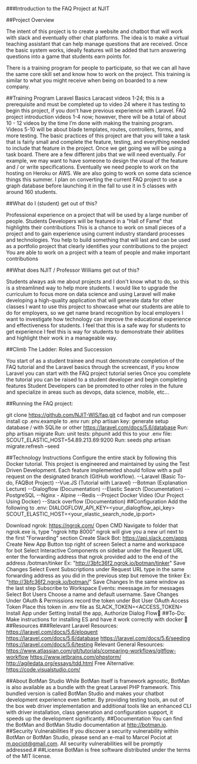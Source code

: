 ###Introduction to the FAQ Project at NJIT

##Project Overview 

The intent of this project is to create a website and chatbot that will work with slack and eventually other chat platforms.  The idea is to make a virtual teaching assistant that can help manage questions that are received.   Once the basic system works, ideally features will be added that turn answering questions into a game that students earn points for.

There is a training program for people to participate, so that we can all have the same core skill set and know how to work on the project.  This training is similar to what you might receive when being on boarded to a new company.

##Training Program
Laravel Basics  Laracast videos 1-24; this is a prerequisite and must be completed up to video 24 where it has testing to begin this project, if you don’t have previous experience with Laravel.
FAQ project introduction videos 1-4 now; however, there will be a total of about 10 - 12 videos by the time I’m done with making the training program. Videos 5-10 will be about blade templates, routes, controllers, forms, and more testing.
The basic practices of this project are that you will take a task that is fairly small and complete the feature, testing, and everything needed to include that feature in the project. Once we get going we will be using a task board.
There are a few different jobs that we will need eventually. For example, we may want to have someone to design the visual of the feature and / or write specifications. Eventually we need people to work on the hosting on Heroku or AWS. We are also going to work on some data science things this summer. I plan on converting the current FAQ project to use a graph database before launching it in the fall to use it in 5 classes with around 160 students.


##What do I (student) get out of this?
 
Professional experience on a project that will be used by a large number of people.
Students Developers will be featured in a "Hall of Fame" that highlights their contributions
This is a chance to work on small pieces of a project and to gain experience using current industry standard processes and technologies.
You help to build something that will last and can be used as a portfolio project that clearly identifies your contributions to the project
You are able to work on a project with a team of people and make important contributions

##What does NJIT / Professor Williams get out of this?

Students always ask me about projects and I don't know what to do, so this is a streamlined way to help more students.
I would like to upgrade the curriculum to focus more on data science and using Laravel will make developing a high-quality application that will generate data for other classes
I want to use this project to showcase what our students are able to do for employers, so we get name brand recognition by local employers
I want to investigate how technology can improve the educational experience and effectiveness for students.
I feel that this is a safe way for students to get experience
I feel this is way for students to demonstrate their abilities and highlight their work in a manageable way.

##Climb The Ladder: Roles and Succession

You start of as a student trainee and must demonstrate completion of the FAQ tutorial and the Laravel basics through the screencast, if you know Laravel you can start with the FAQ project tutorial series
Once you complete the tutorial you can be raised to a student developer and begin completing features
Student Developers can be promoted to other roles in the future and specialize in areas such as devops, data science, mobile, etc...

##Running the FAQ project:

git clone https://github.com/NJIT-WIS/faq.git
cd faqbot and run composer install
cp .env.example to .env
run: php artisan key: generate
setup database / with SQLite or other https://laravel.com/docs/5.6/database
Run: php artisan migrate
Run: unit tests: phpunit
add this to your .env file: SCOUT_ELASTIC_HOST=54.89.213.69:9200
Run: seeds php artisan migrate:refresh –seed

##Technology Instructions
Configure the entire stack by following this Docker tutorial.  This project is engineered and maintained by using the Test Driven Development. Each feature implemented should follow with a pull request on the designated branch (GitHub workflow).
--Laravel (Basic To-do, FAQBot Project)
--Vue.JS (Tutorial with Laravel)
--Botman (Explanation Lecture)
--Dialogflow (Documentation)
--Elastic Search (Documentation)
--PostgreSQL
--Nginx - Alpine
--Redis
--Project Docker Video (Our Project Using Docker)
--Stack overflow (Documentation)
##Configuration
Add the following to .env:
DIALOGFLOW_API_KEY=<your_dialogflow_api_key> SCOUT_ELASTIC_HOST=<your_elastic_search_node_ip:port>

Download ngrok: https://ngrok.com/ Open CMD Navigate to folder that ngrok.exe is, type "ngrok http 8000" ngrok will give you a new url next to the first "Forwarding" section
Create Slack Bot: https://api.slack.com/apps Create New App Button top right of screen Select a name and workspace for bot
Select Interactive Components on sidebar under the Request URL enter the forwarding address that ngrok provided add to the end of the address /botman/tinker Ex: "http://3bfc36f2.ngrok.io/botman/tinker" Save Changes
Select Event Subscriptions under Request URL type in the same forwarding address as you did in the previous step but remove the tinker Ex: "http://3bfc36f2.ngrok.io/botman/" Save Changes
In the same window as the last step Subscribe to Workspace Events: meessage.im for messages
Select Bot Users Choose a name and default username. Save Changes
Under OAuth & Permissions record the token under Bot User OAuth Access Token Place this token in .env file as SLACK_TOKEN=<ACCESS_TOKEN>
Install App under Setting Install the app, Authorize
Dialog Flow
##To-Do:
Make instructions for installing ES and have it work correctly with docker

##Resources
###Relevant Laravel Resources:
https://laravel.com/docs/5.6/eloquent
https://laravel.com/docs/5.6/database
https://laravel.com/docs/5.6/seeding
https://laravel.com/docs/5.6/testing
Relevant General Resources:
https://www.atlassian.com/git/tutorials/comparing-workflows/gitflow-workflow
https://www.jetbrains.com/phpstorm/
http://agiledata.org/essays/tdd.html
Free Alternative:
https://code.visualstudio.com/

##About BotMan Studio
While BotMan itself is framework agnostic, BotMan is also available as a bundle with the great Laravel PHP framework. This bundled version is called BotMan Studio and makes your chatbot development experience even better. By providing testing tools, an out of the box web driver implementation and additional tools like an enhanced CLI with driver installation, class generation and configuration support, it speeds up the development significantly.
##Documentation
You can find the BotMan and BotMan Studio documentation at http://botman.io. 
##Security Vulnerabilities
If you discover a security vulnerability within BotMan or BotMan Studio, please send an e-mail to Marcel Pociot at m.pociot@gmail.com. All security vulnerabilities will be promptly addressed.#
##License
BotMan is free software distributed under the terms of the MIT license. 
